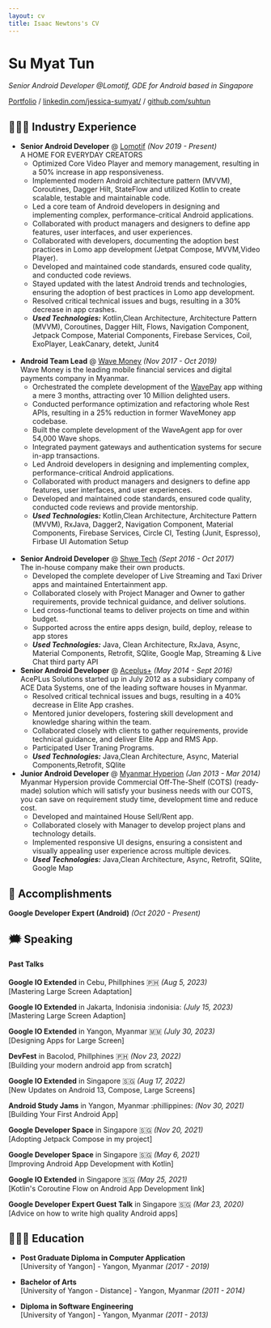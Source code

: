 ```yaml
---
layout: cv
title: Isaac Newtons's CV
---
```


# Su Myat Tun
_Senior Android Developer @Lomotif, GDE for Android based in Singapore_

[Portfolio](https://suhtun.github.io/) / [linkedin.com/jessica-sumyat/](https://www.linkedin.com/in/jessica-sumyat/) / [github.com/suhtun](https://github.com/suhtun)

## 👩🏻‍💻 Industry Experience

* **Senior Android Developer** @ [Lomotif](https://lomotif.com/) _(Nov 2019 - Present)_ <br>
A HOME FOR EVERYDAY CREATORS 
    * Optimized Core Video Player and memory management, resulting in a 50% increase in app responsiveness.
    * Implemented modern Android architecture pattern (MVVM), Coroutines, Dagger Hilt, StateFlow and utilized Kotlin to create scalable, testable and maintainable code.
    * Led a core team of Android developers in designing and implementing complex, performance-critical Android applications.
    * Collaborated with product managers and designers to define app features, user interfaces, and user experiences.
    * Collaborated with developers, documenting the adoption best practices in Lomo app development (Jetpat Compose, MVVM,Video Player).
    * Developed and maintained code standards, ensured code quality, and conducted code reviews.
    * Stayed updated with the latest Android trends and technologies, ensuring the adoption of best practices in Lomo app development.
    * Resolved critical technical issues and bugs, resulting in a 30% decrease in app crashes.
    * **_Used Technologies:_** Kotlin,Clean Architecture, Architecture Pattern (MVVM), Coroutines, Dagger Hilt, Flows, Navigation Component, Jetpack Compose, Material Components, Firebase Services, Coil, ExoPlayer, LeakCanary, detekt, Junit4 
<br><br>
* **Android Team Lead** @ [Wave Money](https://www.linkedin.com/company/wavemoneymyanmar/?originalSubdomain=mm) _(Nov 2017 - Oct 2019)_ <br>
Wave Money is the leading mobile financial services and digital payments company in Myanmar.
    * Orchestrated the complete development of the [WavePay](https://play.google.com/store/apps/details?id=mm.com.wavemoney.wavepay&hl=en&gl=US) app withing a mere 3 months, attracting over 10 Million delighted users.
    * Conducted performance optimization and refactoring whole Rest APIs, resulting in a 25% reduction in former WaveMoney app codebase.
    * Built the complete development of the WaveAgent app for over 54,000 Wave shops.
    * Integrated payment gateways and authentication systems for secure in-app transactions.
    * Led Android developers in designing and implementing complex, performance-critical Android applications.
    * Collaborated with product managers and designers to define app features, user interfaces, and user experiences.
    * Developed and maintained code standards, ensured code quality, conducted code reviews and provide mentorship.
    * **_Used Technologies:_** Kotlin,Clean Architecture, Architecture Pattern (MVVM), RxJava, Dagger2, Navigation Component, Material Components, Firebase Services, Circle CI, Testing (Junit, Espresso), Firbase UI Automation Setup
<br><br>
* **Senior Android Developer** @ [Shwe Tech]() _(Sept 2016 - Oct 2017)_ <br>
The in-house company make their own products. 
    * Developed the complete developer of Live Streaming and Taxi Driver apps and maintained Entertainment app.
    * Collaborated closely with Project Manager and Owner to gather requirements, provide technical guidance, and deliver solutions.
    * Led cross-functional teams to deliver projects on time and within budget.
    * Supported across the entire apps design, build, deploy, release to app stores
    * **_Used Technologies:_** Java, Clean Architecture, RxJava, Async, Material Components, Retrofit, SQlite, Google Map, Streaming & Live Chat third party API 
* **Senior Android Developer** @ [Aceplus+](https://aceplussolutions.com/about-us/) _(May 2014 - Sept 2016)_ <br>
AcePLus Solutions started up in July 2012 as a subsidiary company of ACE Data Systems, one of the leading software houses in Myanmar.
    * Resolved critical technical issues and bugs, resulting in a 40% decrease in Elite App crashes.
    * Mentored junior developers, fostering skill development and knowledge sharing within the team.
    * Collaborated closely with clients to gather requirements, provide technical guidance, and deliver Elite App and RMS App.
    * Participated User Traning Programs. 
    * **_Used Technologies:_** Java,Clean Architecture, Async, Material Components,Retrofit, SQlite
* **Junior Android Developer** @ [Myanmar Hyperion](https://www.ascribe.io/) _(Jan 2013 - Mar 2014)_ <br>
Myanmar Hypersion provide Commercial Off-The-Shelf (COTS) (ready-made) solution which will satisfy your business needs with our COTS, you can save on requirement study time, development time and reduce cost.
    * Developed and maintained House Sell/Rent app.
    * Collaborated closely with Manager to develop project plans and technology details.
    * Implemented responsive UI designs, ensuring a consistent and visually appealing user experience across multiple devices.
    * **_Used Technologies:_** Java,Clean Architecture, Async, Retrofit, SQlite, Google Map

## :medal_sports: Accomplishments

**Google Developer Expert (Android)** _(Oct 2020 - Present)_<br>

## 🗯 Speaking

#### Past Talks
  **Google IO Extended** in Cebu, Phillphines :philippines:  _(Aug 5, 2023)_
    <br> [Mastering Large Screen Adaptation]

  **Google IO Extended** in Jakarta, Indonisia :indonisia: _(July 15, 2023)_
    <br>[Mastering Large Screen Adaption]

  **Google IO Extended** in Yangon, Myanmar :myanmar: _(July 30, 2023)_ 
    <br>[Designing Apps for Large Screen]

  **DevFest** in Bacolod, Phillphines :philippines:  _(Nov 23, 2022)_
    <br> [Building your modern android app from scratch]

  **Google IO Extended** in Singapore :singapore: _(Aug 17, 2022)_
    <br>[New Updates on Android 13, Compose, Large Screens]

  **Android Study Jams** in Yangon, Myanmar :phillippines: _(Nov 30, 2021)_ 
    <br>[Building Your First Android App]

  **Google Developer Space** in Singapore :singapore:  _(Nov 20, 2021)_
    <br> [Adopting Jetpack Compose in my project]

  **Google Developer Space** in Singapore :singapore: _(May 6, 2021)_
    <br>[Improving Android App Development with Kotlin]

  **Google IO Extended** in Singapore :singapore: _(May 25, 2021)_ 
    <br>[Kotlin's Coroutine Flow on Android App Development link]

  **Google Developer Expert Guest Talk** in Singapore :singapore: _(Mar 23, 2020)_ 
    <br>[Advice on how to write high quality Android apps]

## 👩🏻‍🎓 Education

* **Post Graduate Diploma in Computer Application**<br>
[University of Yangon] - Yangon, Myanmar _(2017 - 2019)_

* **Bachelor of Arts**<br>
[University of Yangon - Distance] - Yangon, Myanmar _(2011 - 2014)_

* **Diploma in Software Engineering**<br>
[University of Yangon] - Yangon, Myanmar _(2011 - 2013)_

<!-- ### Footer

Last updated: Sep 2023 -->



